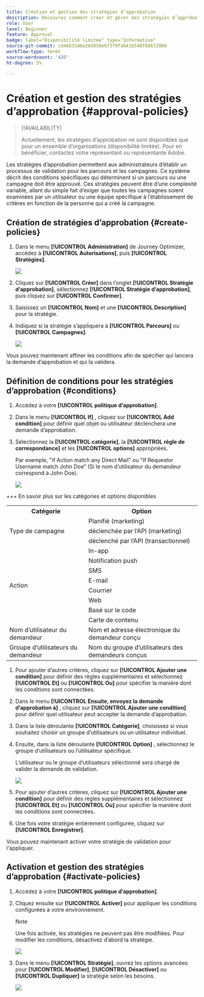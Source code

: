 ```yaml
---
title: Création et gestion des stratégies d’approbation
description: Découvrez comment créer et gérer des stratégies d’approbation.
role: User
level: Beginner
feature: Approval
badge: label="Disponibilité limitée" type="Informative"
source-git-commit: cd46b3346e284958e6f3f9fa641b548f68672000
workflow-type: tm+mt
source-wordcount: '435'
ht-degree: 5%

---
```



# Création et gestion des stratégies d’approbation {#approval-policies}

>[!AVAILABILITY]
>
> Actuellement, les stratégies d’approbation ne sont disponibles que pour un ensemble d’organisations (disponibilité limitée). Pour en bénéficier, contactez votre représentant ou représentante Adobe.

Les stratégies d’approbation permettent aux administrateurs d’établir un processus de validation pour les parcours et les campagnes. Ce système décrit des conditions spécifiques qui déterminent si un parcours ou une campagne doit être approuvé. Ces stratégies peuvent être d’une complexité variable, allant du simple fait d’exiger que toutes les campagnes soient examinées par un utilisateur ou une équipe spécifique à l’établissement de critères en fonction de la personne qui a créé la campagne.

## Création de stratégies d’approbation {#create-policies}

1. Dans le menu **[!UICONTROL Administration]** de Journey Optimizer, accédez à **[!UICONTROL Autorisations]**, puis **[!UICONTROL Stratégies]**.

   ![](assets/policy_create_1.png)

1. Cliquez sur **[!UICONTROL Créer]** dans l’onglet **[!UICONTROL Stratégie d’approbation]**, sélectionnez **[!UICONTROL Stratégie d’approbation]**, puis cliquez sur **[!UICONTROL Confirmer]**.

1. Saisissez un **[!UICONTROL Nom]** et une **[!UICONTROL Description]** pour la stratégie.

1. Indiquez si la stratégie s’appliquera à **[!UICONTROL Parcours]** ou **[!UICONTROL Campagnes]**.

   ![](assets/policy_create_2.png)

Vous pouvez maintenant affiner les conditions afin de spécifier qui lancera la demande d’approbation et qui la validera.

## Définition de conditions pour les stratégies d’approbation {#conditions}

1. Accédez à votre **[!UICONTROL politique d’approbation]**.

1. Dans le menu **[!UICONTROL If]** , cliquez sur **[!UICONTROL Add condition]** pour définir quel objet ou utilisateur déclenchera une demande d’approbation.

1. Sélectionnez la **[!UICONTROL catégorie]**, la **[!UICONTROL règle de correspondance]** et les **[!UICONTROL options]** appropriées.

   Par exemple, &quot;if Action match any Direct Mail&quot; ou &quot;If Requestor Username match John Doe&quot; (Si le nom d’utilisateur du demandeur correspond à John Doe).

   ![](assets/policy_condition_1.png)

+++ En savoir plus sur les catégories et options disponibles
   <table>
    <tr>
      <th>Catégorie</th>
      <th>Option</th>
    </tr>
    <tr>
      <td rowspan="3">Type de campagne</td>
      <td>Planifié (marketing)</td>
    </tr>
    <tr>
    <td>déclenchée par l’API (marketing)</td>
    </tr>
    <tr>
    <td>déclenché par l’API (transactionnel)</td>
    </tr>
    <tr>
    <td rowspan="8">Action</td>
    <td>In-app</td>
    </tr>
    <tr>
    <td>Notification push</td>
   </tr>
    <tr>
    <td>SMS</td>
    </tr>
    <tr>
    <td>E-mail</td>
    </tr>
    <tr>
    <td>Courrier</td>
    </tr>
    <tr>
    <td>Web</td>
    </tr>
    <tr>
    <td>Basé sur le code</td>
    </tr>
    <tr>
    <td>Carte de contenu</td>
    </tr>
    <tr>
    <td>Nom d’utilisateur du demandeur</td>
    <td>Nom et adresse électronique du demandeur conçu</td>
    </tr>
    <tr>
    <td>Groupe d’utilisateurs du demandeur</td>
    <td>Nom du groupe d’utilisateurs des demandeurs conçus</td>
    </tr>
    </table>


1. Pour ajouter d’autres critères, cliquez sur **[!UICONTROL Ajouter une condition]** pour définir des règles supplémentaires et sélectionnez **[!UICONTROL Et]** ou **[!UICONTROL Ou]** pour spécifier la manière dont les conditions sont connectées.

1. Dans le menu **[!UICONTROL Ensuite, envoyez la demande d’approbation à]** , cliquez sur **[!UICONTROL Ajouter une condition]** pour définir quel utilisateur peut accepter la demande d’approbation.

1. Dans la liste déroulante **[!UICONTROL Catégorie]**, choisissez si vous souhaitez choisir un groupe d’utilisateurs ou un utilisateur individuel.

1. Ensuite, dans la liste déroulante **[!UICONTROL Option]** , sélectionnez le groupe d’utilisateurs ou l’utilisateur spécifique.

   L’utilisateur ou le groupe d’utilisateurs sélectionné sera chargé de valider la demande de validation.

   ![](assets/policy_condition_2.png)

1. Pour ajouter d’autres critères, cliquez sur **[!UICONTROL Ajouter une condition]** pour définir des règles supplémentaires et sélectionnez **[!UICONTROL Et]** ou **[!UICONTROL Ou]** pour spécifier la manière dont les conditions sont connectées.

1. Une fois votre stratégie entièrement configurée, cliquez sur **[!UICONTROL Enregistrer]**.

Vous pouvez maintenant activer votre stratégie de validation pour l&#39;appliquer.

## Activation et gestion des stratégies d’approbation {#activate-policies}

1. Accédez à votre **[!UICONTROL politique d’approbation]**.

1. Cliquez ensuite sur **[!UICONTROL Activer]** pour appliquer les conditions configurées à votre environnement.

   >[!NOTE]
   >
   >Une fois activée, les stratégies ne peuvent pas être modifiées. Pour modifier les conditions, désactivez d’abord la stratégie.

   ![](assets/policy_activate_1.png)

1. Dans le menu **[!UICONTROL Stratégie]**, ouvrez les options avancées pour **[!UICONTROL Modifier]**, **[!UICONTROL Désactiver]** ou **[!UICONTROL Dupliquer]** la stratégie selon les besoins.

   ![](assets/policy_activate_2.png)

